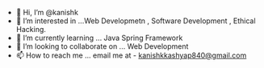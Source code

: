 - 👋 Hi, I’m @kanishk
- 👀 I’m interested in ...Web Developmetn , Software Development , Ethical Hacking.
- 🌱 I’m currently learning ... Java Spring Framework
- 💞️ I’m looking to collaborate on ... Web Development 
- 📫 How to reach me ... email me at - kanishkkashyap840@gmail.com

<!---
kanishkcs/kanishkcs is a ✨ special ✨ repository because its `README.md` (this file) appears on your GitHub profile.
You can click the Preview link to take a look at your changes.
--->
